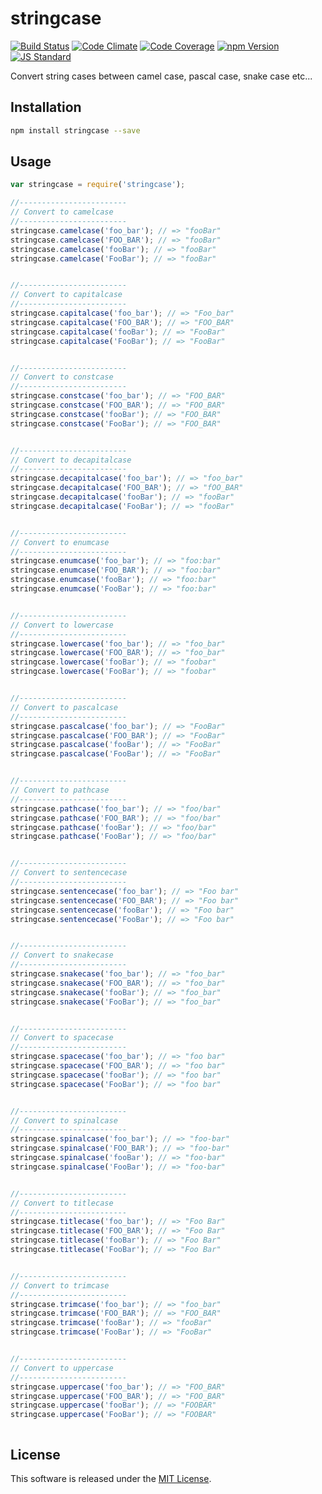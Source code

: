 stringcase
==========

<!---
This file is generated by ape-tmpl. Do not update manually.
--->

<!-- Badge Start -->
<a name="badges"></a>

[![Build Status][bd_travis_shield_url]][bd_travis_url]
[![Code Climate][bd_codeclimate_shield_url]][bd_codeclimate_url]
[![Code Coverage][bd_codeclimate_coverage_shield_url]][bd_codeclimate_url]
[![npm Version][bd_npm_shield_url]][bd_npm_url]
[![JS Standard][bd_standard_shield_url]][bd_standard_url]

[bd_repo_url]: https://github.com/okunishinishi/node-stringcase
[bd_travis_url]: http://travis-ci.org/okunishinishi/node-stringcase
[bd_travis_shield_url]: http://img.shields.io/travis/okunishinishi/node-stringcase.svg?style=flat
[bd_travis_com_url]: http://travis-ci.com/okunishinishi/node-stringcase
[bd_travis_com_shield_url]: https://api.travis-ci.com/okunishinishi/node-stringcase.svg?token=
[bd_license_url]: https://github.com/okunishinishi/node-stringcase/blob/master/LICENSE
[bd_codeclimate_url]: http://codeclimate.com/github/okunishinishi/node-stringcase
[bd_codeclimate_shield_url]: http://img.shields.io/codeclimate/github/okunishinishi/node-stringcase.svg?style=flat
[bd_codeclimate_coverage_shield_url]: http://img.shields.io/codeclimate/coverage/github/okunishinishi/node-stringcase.svg?style=flat
[bd_gemnasium_url]: https://gemnasium.com/okunishinishi/node-stringcase
[bd_gemnasium_shield_url]: https://gemnasium.com/okunishinishi/node-stringcase.svg
[bd_npm_url]: http://www.npmjs.org/package/stringcase
[bd_npm_shield_url]: http://img.shields.io/npm/v/stringcase.svg?style=flat
[bd_standard_url]: http://standardjs.com/
[bd_standard_shield_url]: https://img.shields.io/badge/code%20style-standard-brightgreen.svg

<!-- Badge End -->


<!-- Description Start -->
<a name="description"></a>

Convert string cases between camel case, pascal case, snake case etc...

<!-- Description End -->




<!-- Sections Start -->
<a name="sections"></a>

<!-- Section from "doc/guides/01.Installation.md.hbs" Start -->

<a name="section-doc-guides-01-installation-md"></a>

Installation
-----

```bash
npm install stringcase --save
```


<!-- Section from "doc/guides/01.Installation.md.hbs" End -->

<!-- Section from "doc/guides/02.Usage.md.hbs" Start -->

<a name="section-doc-guides-02-usage-md"></a>

Usage
-------

```Javascript
var stringcase = require('stringcase');

//------------------------
// Convert to camelcase
//------------------------
stringcase.camelcase('foo_bar'); // => "fooBar"
stringcase.camelcase('FOO_BAR'); // => "fooBar"
stringcase.camelcase('fooBar'); // => "fooBar"
stringcase.camelcase('FooBar'); // => "fooBar"


//------------------------
// Convert to capitalcase
//------------------------
stringcase.capitalcase('foo_bar'); // => "Foo_bar"
stringcase.capitalcase('FOO_BAR'); // => "FOO_BAR"
stringcase.capitalcase('fooBar'); // => "FooBar"
stringcase.capitalcase('FooBar'); // => "FooBar"


//------------------------
// Convert to constcase
//------------------------
stringcase.constcase('foo_bar'); // => "FOO_BAR"
stringcase.constcase('FOO_BAR'); // => "FOO_BAR"
stringcase.constcase('fooBar'); // => "FOO_BAR"
stringcase.constcase('FooBar'); // => "FOO_BAR"


//------------------------
// Convert to decapitalcase
//------------------------
stringcase.decapitalcase('foo_bar'); // => "foo_bar"
stringcase.decapitalcase('FOO_BAR'); // => "fOO_BAR"
stringcase.decapitalcase('fooBar'); // => "fooBar"
stringcase.decapitalcase('FooBar'); // => "fooBar"


//------------------------
// Convert to enumcase
//------------------------
stringcase.enumcase('foo_bar'); // => "foo:bar"
stringcase.enumcase('FOO_BAR'); // => "foo:bar"
stringcase.enumcase('fooBar'); // => "foo:bar"
stringcase.enumcase('FooBar'); // => "foo:bar"


//------------------------
// Convert to lowercase
//------------------------
stringcase.lowercase('foo_bar'); // => "foo_bar"
stringcase.lowercase('FOO_BAR'); // => "foo_bar"
stringcase.lowercase('fooBar'); // => "foobar"
stringcase.lowercase('FooBar'); // => "foobar"


//------------------------
// Convert to pascalcase
//------------------------
stringcase.pascalcase('foo_bar'); // => "FooBar"
stringcase.pascalcase('FOO_BAR'); // => "FooBar"
stringcase.pascalcase('fooBar'); // => "FooBar"
stringcase.pascalcase('FooBar'); // => "FooBar"


//------------------------
// Convert to pathcase
//------------------------
stringcase.pathcase('foo_bar'); // => "foo/bar"
stringcase.pathcase('FOO_BAR'); // => "foo/bar"
stringcase.pathcase('fooBar'); // => "foo/bar"
stringcase.pathcase('FooBar'); // => "foo/bar"


//------------------------
// Convert to sentencecase
//------------------------
stringcase.sentencecase('foo_bar'); // => "Foo bar"
stringcase.sentencecase('FOO_BAR'); // => "Foo bar"
stringcase.sentencecase('fooBar'); // => "Foo bar"
stringcase.sentencecase('FooBar'); // => "Foo bar"


//------------------------
// Convert to snakecase
//------------------------
stringcase.snakecase('foo_bar'); // => "foo_bar"
stringcase.snakecase('FOO_BAR'); // => "foo_bar"
stringcase.snakecase('fooBar'); // => "foo_bar"
stringcase.snakecase('FooBar'); // => "foo_bar"


//------------------------
// Convert to spacecase
//------------------------
stringcase.spacecase('foo_bar'); // => "foo bar"
stringcase.spacecase('FOO_BAR'); // => "foo bar"
stringcase.spacecase('fooBar'); // => "foo bar"
stringcase.spacecase('FooBar'); // => "foo bar"


//------------------------
// Convert to spinalcase
//------------------------
stringcase.spinalcase('foo_bar'); // => "foo-bar"
stringcase.spinalcase('FOO_BAR'); // => "foo-bar"
stringcase.spinalcase('fooBar'); // => "foo-bar"
stringcase.spinalcase('FooBar'); // => "foo-bar"


//------------------------
// Convert to titlecase
//------------------------
stringcase.titlecase('foo_bar'); // => "Foo Bar"
stringcase.titlecase('FOO_BAR'); // => "Foo Bar"
stringcase.titlecase('fooBar'); // => "Foo Bar"
stringcase.titlecase('FooBar'); // => "Foo Bar"


//------------------------
// Convert to trimcase
//------------------------
stringcase.trimcase('foo_bar'); // => "foo_bar"
stringcase.trimcase('FOO_BAR'); // => "FOO_BAR"
stringcase.trimcase('fooBar'); // => "fooBar"
stringcase.trimcase('FooBar'); // => "FooBar"


//------------------------
// Convert to uppercase
//------------------------
stringcase.uppercase('foo_bar'); // => "FOO_BAR"
stringcase.uppercase('FOO_BAR'); // => "FOO_BAR"
stringcase.uppercase('fooBar'); // => "FOOBAR"
stringcase.uppercase('FooBar'); // => "FOOBAR"



```



<!-- Section from "doc/guides/02.Usage.md.hbs" End -->


<!-- Sections Start -->


<!-- LICENSE Start -->
<a name="license"></a>

License
-------
This software is released under the [MIT License](https://github.com/okunishinishi/node-stringcase/blob/master/LICENSE).

<!-- LICENSE End -->



